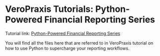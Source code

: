 # VeroPraxis Tutorials: Python-Powered Financial Reporting Series
Tutorial link: [Python-Powered Financial Reporting Series](https://www.veropraxis.com/content/reporting_series/)

You will find all the files here that are referred to in VeroPraxis tutorial on how to use Python to supercharge your reporting workflows. 

